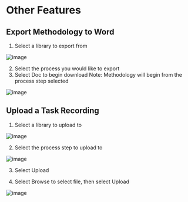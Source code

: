 # Other Features

## Export Methodology to Word

1.  Select a library to export from

![image](https://github.com/ntecklu/Dynamics-365-Operations/blob/nahva-bpm-overview/dev-itpro/lifecycle-services/media/choose%20library.PNG "image")

2.  Select the process you would like to export
3.  Select Doc to begin download
Note: Methodology will begin from the process step selected

![image](https://github.com/ntecklu/Dynamics-365-Operations/blob/nahva-bpm-overview/dev-itpro/lifecycle-services/media/select%20process.PNG "image")



## Upload a Task Recording

1.  Select a library to upload to

![image](https://github.com/ntecklu/Dynamics-365-Operations/blob/nahva-bpm-overview/dev-itpro/lifecycle-services/media/choose%20library.PNG "image")

2.  Select the process step to upload to

![image](https://github.com/ntecklu/Dynamics-365-Operations/blob/nahva-bpm-overview/dev-itpro/lifecycle-services/media/select%20upload.PNG "image")

3.  Select Upload

4.  Select Browse to select file, then select Upload

![image](https://github.com/ntecklu/Dynamics-365-Operations/blob/nahva-bpm-overview/dev-itpro/lifecycle-services/media/upload.PNG "image")
